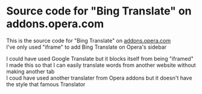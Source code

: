 # Source code for "Bing Translate" on addons.opera.com
This is the source code for "Bing Translate" on [addons.opera.com](https://addons.opera.com/en/extensions/details/bing-translate/)<br>
I've only used "iframe" to add Bing Translate on Opera's sidebar

I could have used Google Translate but it blocks itself from being "iframed"<br>
I made this so that I can easily translate words from another website without making another tab<br>
I coud have used another translater from Opera addons but it doesn't have the style that famous Translator
